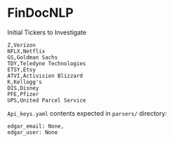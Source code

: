 # FinDocNLP

Initial Tickers to Investigate

```
Z,Verizon
NFLX,Netflix
GS,Goldman Sachs
TDY,Teledyne Technologies
ETSY,Etsy
ATVI,Activision Blizzard
K,Kellogg's
DIS,Disney
PFE,Pfizer
UPS,United Parcel Service
```

`Api_keys.yaml` contents expected in `parsers/` directory:


```
edgar_email: None,
edgar_user: None
```
